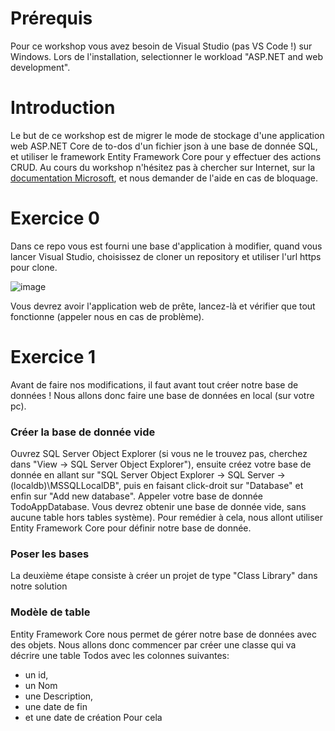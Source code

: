 # Prérequis
Pour ce workshop vous avez besoin de Visual Studio (pas VS Code !) sur Windows. Lors de l'installation, selectionner le workload "ASP.NET and web development".

# Introduction
Le but de ce workshop est de migrer le mode de stockage d'une application web ASP.NET Core de to-dos d'un fichier json à une base de donnée SQL, et utiliser le framework Entity Framework Core pour y effectuer des actions CRUD.
Au cours du workshop n'hésitez pas à chercher sur Internet, sur la [documentation Microsoft](https://learn.microsoft.com/fr-fr/), et nous demander de l'aide en cas de bloquage.

# Exercice 0
Dans ce repo vous est fourni une base d'application à modifier, quand vous lancer Visual Studio, choisissez de cloner un repository et utiliser l'url https pour clone.

![image](https://github.com/AxelHumeau/Workshop-ASP.NET-Core-Entity-Framework-Core/assets/91881636/7bbab376-4f80-4418-bb14-31750d47c58e)

Vous devrez avoir l'application web de prête, lancez-là et vérifier que tout fonctionne (appeler nous en cas de problème).

# Exercice 1
Avant de faire nos modifications, il faut avant tout créer notre base de données !
Nous allons donc faire une base de données en local (sur votre pc).

### Créer la base de donnée vide
Ouvrez SQL Server Object Explorer (si vous ne le trouvez pas, cherchez dans "View -> SQL Server Object Explorer"), ensuite créez votre base de donnée en allant sur "SQL Server Object Explorer -> SQL Server -> (localdb)\MSSQLLocalDB", puis en faisant click-droit sur "Database" et enfin sur "Add new database".
Appeler votre base de donnée TodoAppDatabase.
Vous devrez obtenir une base de donnée vide, sans aucune table hors tables système). Pour remédier à cela, nous allont utiliser Entity Framework Core pour définir notre base de donnée.

### Poser les bases
La deuxième étape consiste à créer un projet de type "Class Library" dans notre solution

### Modèle de table
Entity Framework Core nous permet de gérer notre base de données avec des objets. Nous allons donc commencer par créer une classe qui va décrire une table Todos avec les colonnes suivantes:
 - un id,
 - un Nom
 - une Description,
 - une date de fin
 - et une date de création
Pour cela 
